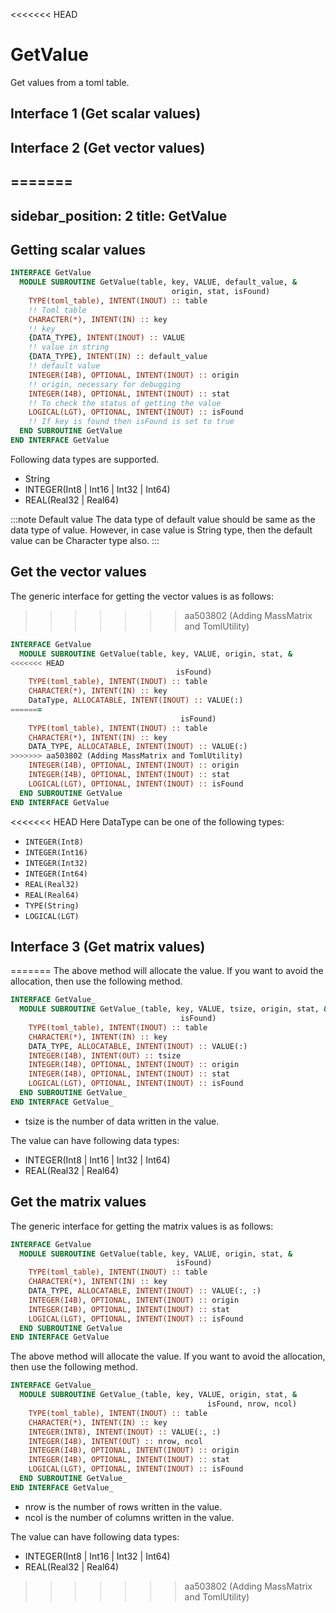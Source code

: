 <<<<<<< HEAD
# GetValue

Get values from a toml table.

## Interface 1 (Get scalar values)

## Interface 2 (Get vector values)
=======
---
sidebar_position: 2
title: GetValue
---

## Getting scalar values

```fortran
INTERFACE GetValue
  MODULE SUBROUTINE GetValue(table, key, VALUE, default_value, &
                                    origin, stat, isFound)
    TYPE(toml_table), INTENT(INOUT) :: table
    !! Toml table
    CHARACTER(*), INTENT(IN) :: key
    !! key
    {DATA_TYPE}, INTENT(INOUT) :: VALUE
    !! value in string
    {DATA_TYPE}, INTENT(IN) :: default_value
    !! default value
    INTEGER(I4B), OPTIONAL, INTENT(INOUT) :: origin
    !! origin, necessary for debugging
    INTEGER(I4B), OPTIONAL, INTENT(INOUT) :: stat
    !! To check the status of getting the value
    LOGICAL(LGT), OPTIONAL, INTENT(INOUT) :: isFound
    !! If key is found then isFound is set to true
  END SUBROUTINE GetValue
END INTERFACE GetValue
```

Following data types are supported.

- String
- INTEGER(Int8 | Int16 | Int32 | Int64)
- REAL(Real32 | Real64)

:::note Default value
The data type of default value should be same as the data type of value. However, in case value is String type, then the default value can be Character type also.
:::

## Get the vector values

The generic interface for getting the vector values is as follows:
>>>>>>> aa503802 (Adding MassMatrix and TomlUtility)

```fortran
INTERFACE GetValue
  MODULE SUBROUTINE GetValue(table, key, VALUE, origin, stat, &
<<<<<<< HEAD
                                     isFound)
    TYPE(toml_table), INTENT(INOUT) :: table
    CHARACTER(*), INTENT(IN) :: key
    DataType, ALLOCATABLE, INTENT(INOUT) :: VALUE(:)
=======
                                      isFound)
    TYPE(toml_table), INTENT(INOUT) :: table
    CHARACTER(*), INTENT(IN) :: key
    DATA_TYPE, ALLOCATABLE, INTENT(INOUT) :: VALUE(:)
>>>>>>> aa503802 (Adding MassMatrix and TomlUtility)
    INTEGER(I4B), OPTIONAL, INTENT(INOUT) :: origin
    INTEGER(I4B), OPTIONAL, INTENT(INOUT) :: stat
    LOGICAL(LGT), OPTIONAL, INTENT(INOUT) :: isFound
  END SUBROUTINE GetValue
END INTERFACE GetValue
```

<<<<<<< HEAD
Here DataType can be one of the following types:

- `INTEGER(Int8)`
- `INTEGER(Int16)`
- `INTEGER(Int32)`
- `INTEGER(Int64)`
- `REAL(Real32)`
- `REAL(Real64)`
- `TYPE(String)`
- `LOGICAL(LGT)`

## Interface 3 (Get matrix values)
=======
The above method will allocate the value. If you want to avoid the allocation, then use the following method.

```fortran
INTERFACE GetValue_
  MODULE SUBROUTINE GetValue_(table, key, VALUE, tsize, origin, stat, &
                                      isFound)
    TYPE(toml_table), INTENT(INOUT) :: table
    CHARACTER(*), INTENT(IN) :: key
    DATA_TYPE, ALLOCATABLE, INTENT(INOUT) :: VALUE(:)
    INTEGER(I4B), INTENT(OUT) :: tsize
    INTEGER(I4B), OPTIONAL, INTENT(INOUT) :: origin
    INTEGER(I4B), OPTIONAL, INTENT(INOUT) :: stat
    LOGICAL(LGT), OPTIONAL, INTENT(INOUT) :: isFound
  END SUBROUTINE GetValue_
END INTERFACE GetValue_
```

- tsize is the number of data written in the value.

The value can have following data types:

- INTEGER(Int8 | Int16 | Int32 | Int64)
- REAL(Real32 | Real64)

## Get the matrix values

The generic interface for getting the matrix values is as follows:

```fortran
INTERFACE GetValue
  MODULE SUBROUTINE GetValue(table, key, VALUE, origin, stat, &
                                     isFound)
    TYPE(toml_table), INTENT(INOUT) :: table
    CHARACTER(*), INTENT(IN) :: key
    DATA_TYPE, ALLOCATABLE, INTENT(INOUT) :: VALUE(:, :)
    INTEGER(I4B), OPTIONAL, INTENT(INOUT) :: origin
    INTEGER(I4B), OPTIONAL, INTENT(INOUT) :: stat
    LOGICAL(LGT), OPTIONAL, INTENT(INOUT) :: isFound
  END SUBROUTINE GetValue
END INTERFACE GetValue
```

The above method will allocate the value. If you want to avoid the allocation, then use the following method.

```fortran
INTERFACE GetValue_
  MODULE SUBROUTINE GetValue_(table, key, VALUE, origin, stat, &
                                            isFound, nrow, ncol)
    TYPE(toml_table), INTENT(INOUT) :: table
    CHARACTER(*), INTENT(IN) :: key
    INTEGER(INT8), INTENT(INOUT) :: VALUE(:, :)
    INTEGER(I4B), INTENT(OUT) :: nrow, ncol
    INTEGER(I4B), OPTIONAL, INTENT(INOUT) :: origin
    INTEGER(I4B), OPTIONAL, INTENT(INOUT) :: stat
    LOGICAL(LGT), OPTIONAL, INTENT(INOUT) :: isFound
  END SUBROUTINE GetValue_
END INTERFACE GetValue_
```

- nrow is the number of rows written in the value.
- ncol is the number of columns written in the value.

The value can have following data types:

- INTEGER(Int8 | Int16 | Int32 | Int64)
- REAL(Real32 | Real64)
>>>>>>> aa503802 (Adding MassMatrix and TomlUtility)
